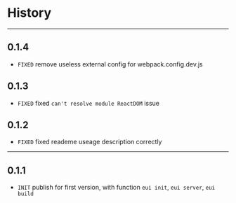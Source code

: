 # History
---

## 0.1.4
- `FIXED` remove useless external config for webpack.config.dev.js

## 0.1.3
- `FIXED` fixed `can't resolve module ReactDOM` issue

## 0.1.2
- `FIXED` fixed reademe useage description correctly
---
## 0.1.1
- `INIT` publish for first version, with function `eui init`, `eui server`, `eui build`
